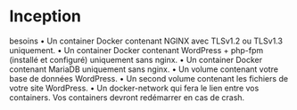 # Inception

besoins
• Un container Docker contenant NGINX avec TLSv1.2 ou TLSv1.3 uniquement.
• Un container Docker contenant WordPress + php-fpm (installé et configuré) uniquement sans nginx.
• Un container Docker contenant MariaDB uniquement sans nginx.
• Un volume contenant votre base de données WordPress.
• Un second volume contenant les fichiers de votre site WordPress.
• Un docker-network qui fera le lien entre vos containers.
Vos containers devront redémarrer en cas de crash.
